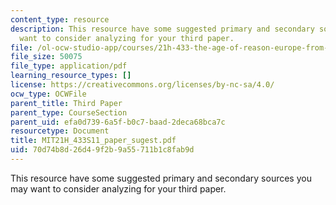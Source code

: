 ```yaml
---
content_type: resource
description: This resource have some suggested primary and secondary sources you may
  want to consider analyzing for your third paper.
file: /ol-ocw-studio-app/courses/21h-433-the-age-of-reason-europe-from-the-17th-to-the-early-19th-centuries-spring-2011/70d74b8d26d49f2b9a55711b1c8fab9d_MIT21H_433S11_paper_sugest.pdf
file_size: 50075
file_type: application/pdf
learning_resource_types: []
license: https://creativecommons.org/licenses/by-nc-sa/4.0/
ocw_type: OCWFile
parent_title: Third Paper
parent_type: CourseSection
parent_uid: efa0d739-6a5f-b0c7-baad-2deca68bca7c
resourcetype: Document
title: MIT21H_433S11_paper_sugest.pdf
uid: 70d74b8d-26d4-9f2b-9a55-711b1c8fab9d
---
```

This resource have some suggested primary and secondary sources you may want to consider analyzing for your third paper.